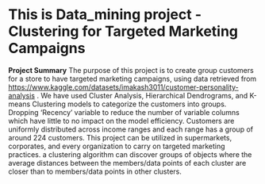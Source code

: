 # This is Data_mining project - Clustering for Targeted Marketing Campaigns
**Project Summary**
The purpose of this project is to create group customers for a store to have targeted marketing campaigns, using data retrieved from https://www.kaggle.com/datasets/imakash3011/customer-personality-analysis .
We have used Cluster Analysis, Hierarchical Dendrograms, and K-means Clustering models to categorize the customers into groups. Dropping ‘Recency’ variable to reduce the number of variable columns which have little to no impact on the model efficiency. Customers are uniformly distributed across income ranges and each range has a group of around 224 customers.
This project can be utilized in supermarkets, corporates, and every organization to carry on targeted marketing practices. a clustering algorithm can discover groups of objects where the average distances between the members/data points of each cluster are closer than to members/data points in other clusters.

